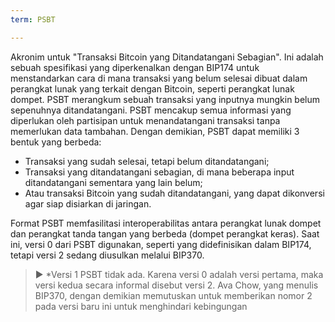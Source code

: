 ```yaml
---
term: PSBT

---
```

Akronim untuk "Transaksi Bitcoin yang Ditandatangani Sebagian". Ini adalah sebuah spesifikasi yang diperkenalkan dengan BIP174 untuk menstandarkan cara di mana transaksi yang belum selesai dibuat dalam perangkat lunak yang terkait dengan Bitcoin, seperti perangkat lunak dompet. PSBT merangkum sebuah transaksi yang inputnya mungkin belum sepenuhnya ditandatangani. PSBT mencakup semua informasi yang diperlukan oleh partisipan untuk menandatangani transaksi tanpa memerlukan data tambahan. Dengan demikian, PSBT dapat memiliki 3 bentuk yang berbeda:


- Transaksi yang sudah selesai, tetapi belum ditandatangani;
- Transaksi yang ditandatangani sebagian, di mana beberapa input ditandatangani sementara yang lain belum;
- Atau transaksi Bitcoin yang sudah ditandatangani, yang dapat dikonversi agar siap disiarkan di jaringan.

Format PSBT memfasilitasi interoperabilitas antara perangkat lunak dompet dan perangkat tanda tangan yang berbeda (dompet perangkat keras). Saat ini, versi 0 dari PSBT digunakan, seperti yang didefinisikan dalam BIP174, tetapi versi 2 sedang diusulkan melalui BIP370.

> ► *Versi 1 PSBT tidak ada. Karena versi 0 adalah versi pertama, maka versi kedua secara informal disebut versi 2. Ava Chow, yang menulis BIP370, dengan demikian memutuskan untuk memberikan nomor 2 pada versi baru ini untuk menghindari kebingungan
